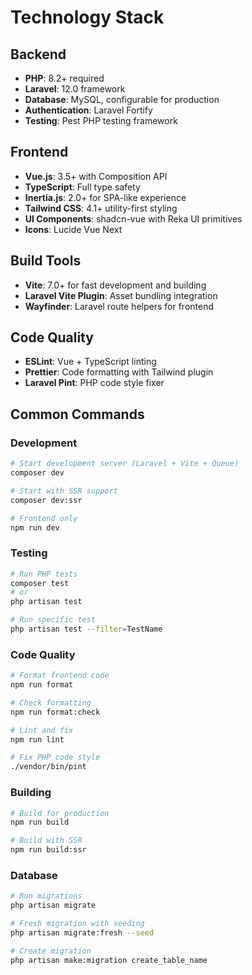 # Technology Stack

## Backend
- **PHP**: 8.2+ required
- **Laravel**: 12.0 framework
- **Database**: MySQL, configurable for production
- **Authentication**: Laravel Fortify
- **Testing**: Pest PHP testing framework

## Frontend
- **Vue.js**: 3.5+ with Composition API
- **TypeScript**: Full type safety
- **Inertia.js**: 2.0+ for SPA-like experience
- **Tailwind CSS**: 4.1+ utility-first styling
- **UI Components**: shadcn-vue with Reka UI primitives
- **Icons**: Lucide Vue Next

## Build Tools
- **Vite**: 7.0+ for fast development and building
- **Laravel Vite Plugin**: Asset bundling integration
- **Wayfinder**: Laravel route helpers for frontend

## Code Quality
- **ESLint**: Vue + TypeScript linting
- **Prettier**: Code formatting with Tailwind plugin
- **Laravel Pint**: PHP code style fixer

## Common Commands

### Development
```bash
# Start development server (Laravel + Vite + Queue)
composer dev

# Start with SSR support
composer dev:ssr

# Frontend only
npm run dev
```

### Testing
```bash
# Run PHP tests
composer test
# or
php artisan test

# Run specific test
php artisan test --filter=TestName
```

### Code Quality
```bash
# Format frontend code
npm run format

# Check formatting
npm run format:check

# Lint and fix
npm run lint

# Fix PHP code style
./vendor/bin/pint
```

### Building
```bash
# Build for production
npm run build

# Build with SSR
npm run build:ssr
```

### Database
```bash
# Run migrations
php artisan migrate

# Fresh migration with seeding
php artisan migrate:fresh --seed

# Create migration
php artisan make:migration create_table_name
```